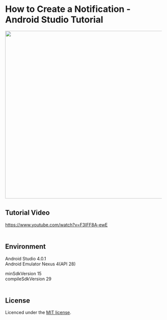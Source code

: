 # How to Create a Notification - Android Studio Tutorial
<img src="https://codingwithsara.com/wp-content/uploads/2020/08/notification-screenshot.png" width="540" height="auto">  
　  
   
## Tutorial Video
https://www.youtube.com/watch?v=F3IFF8A-ewE  
　  
   
## Environment
Android Studio 4.0.1  
Android Emulator Nexus 4(API 28)

minSdkVersion 15  
compileSdkVersion 29  
　  
   
## License
Licenced under the [MIT license](https://en.wikipedia.org/wiki/MIT_License).
